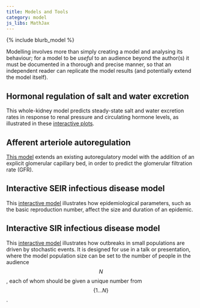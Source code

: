 ```yaml
---
title: Models and Tools
category: model
js_libs: MathJax
---
```

{% include blurb_model %}

Modelling involves more than simply creating a model and analysing its
behaviour; for a model to be *useful* to an audience beyond the author(s) it
must be documented in a thorough and precise manner, so that an independent
reader can replicate the model results (and potentially extend the model
itself).

## Hormonal regulation of salt and water excretion

This whole-kidney model predicts steady-state salt and water excretion rates
in response to renal pressure and circulating hormone levels, as illustrated
in these [interactive plots](./rfc/).

## Afferent arteriole autoregulation

[This model](./aa-autoreg) extends an existing autoregulatory model with the
addition of an explicit glomerular capillary bed, in order to predict the
glomerular filtration rate (GFR).

## Interactive SEIR infectious disease model

This
[interactive model](http://mathmodelling.sph.unimelb.edu.au/~rgm/seir-demo/)
illustrates how epidemiological parameters, such as the basic reproduction
number, affect the size and duration of an epidemic.

## Interactive SIR infectious disease model

This
[interactive model](http://mathmodelling.sph.unimelb.edu.au/~rgm/sir-demo/)
illustrates how outbreaks in small populations are driven by stochastic
events.
It is designed for use in a talk or presentation, where the model population
size can be set to the number of people in the audience $$N$$, each of whom
should be given a unique number from $$\{1 \dots N\}$$.
